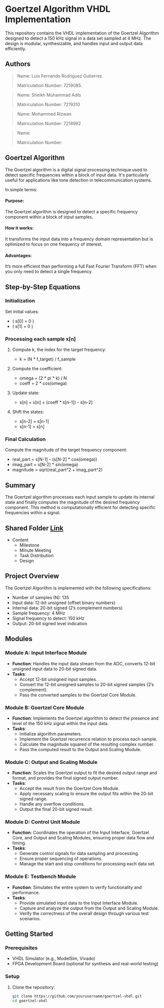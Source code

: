 # Goertzel Algorithm VHDL Implementation

This repository contains the VHDL implementation of the Goertzel Algorithm designed to detect a 150 kHz signal in a data set sampled at 4 MHz. The design is modular, synthesizable, and handles input and output data efficiently.

## Authors
> Name: Luis Fernando Rodriguez Gutierrez.
> 
> Matriculation Number: 7219085.

> Name: Sheikh Muhammad Adib
>
> Matriculation Number: 7219310

> Name: Mohammed Rizwan
>
> Matriculation Number: 7218982

> Name:
>
> Matriculation Number:

## Goertzel Algorithm
The Goertzel algorithm is a digital signal processing technique used to detect specific frequencies within a block of input data. It's particularly useful for applications like tone detection in telecommunication systems.

In simple terms:

#### Purpose: 
The Goertzel algorithm is designed to detect a specific frequency component within a block of input samples.
#### How it works: 
It transforms the input data into a frequency domain representation but is optimized to focus on one frequency of interest.
#### Advantages: 
It’s more efficient than performing a full Fast Fourier Transform (FFT) when you only need to detect a single frequency.

## Step-by-Step Equations

### Initialization
Set initial values:
- \( s[0] = 0 \)
- \( s[1] = 0 \)

### Processing each sample x[n]
1. Compute k, the index for the target frequency:
   - k = (N * f_target) / f_sample

2. Compute the coefficient:
   - omega = (2 * pi * k) / N
   - coeff = 2 * cos(omega)

3. Update state:
   - s[n] = x[n] + (coeff * s[n-1]) - s[n-2]

4. Shift the states:
   - s[n-2] = s[n-1]
   - s[n-1] = s[n]

### Final Calculation
Compute the magnitude of the target frequency component:
- real_part = s[N-1] - (s[N-2] * cos(omega))
- imag_part = s[N-2] * sin(omega)
- magnitude = sqrt(real_part^2 + imag_part^2)

## Summary
The Goertzel algorithm processes each input sample to update its internal state and finally computes the magnitude of the desired frequency component. This method is computationally efficient for detecting specific frequencies within a signal.

## Shared Folder [Link](https://fhdoprod.sharepoint.com/:f:/r/sites/Stud-Microelectronic/Shared%20Documents/General?csf=1&web=1&e=UawF4C)
- Content
  - Milestone
  - Minute Meeting
  - Task Distribution
  - Design

## Project Overview

The Goertzel Algorithm is implemented with the following specifications:
- Number of samples (N): 135
- Input data: 12-bit unsigned (offset binary numbers)
- Internal data: 20-bit signed (2’s complement numbers)
- Sample frequency: 4 MHz
- Signal frequency to detect: 150 kHz
- Output: 20-bit signed level indication

## Modules

### Module A: Input Interface Module
- **Function**: Handles the input data stream from the ADC, converts 12-bit unsigned input data to 20-bit signed data.
- **Tasks**:
  - Accept 12-bit unsigned input samples.
  - Convert the 12-bit unsigned samples to 20-bit signed samples (2’s complement).
  - Pass the converted samples to the Goertzel Core Module.

### Module B: Goertzel Core Module
- **Function**: Implements the Goertzel algorithm to detect the presence and level of the 150 kHz signal within the input data.
- **Tasks**:
  - Initialize algorithm parameters.
  - Implement the Goertzel recurrence relation to process each sample.
  - Calculate the magnitude squared of the resulting complex number.
  - Pass the computed result to the Output and Scaling Module.

### Module C: Output and Scaling Module
- **Function**: Scales the Goertzel output to fit the desired output range and format, and provides the final signed output number.
- **Tasks**:
  - Accept the result from the Goertzel Core Module.
  - Apply necessary scaling to ensure the output fits within the 20-bit signed range.
  - Handle any overflow conditions.
  - Output the final 20-bit signed result.

### Module D: Control Unit Module
- **Function**: Coordinates the operation of the Input Interface, Goertzel Core, and Output and Scaling Modules, ensuring proper data flow and timing.
- **Tasks**:
  - Generate control signals for data sampling and processing.
  - Ensure proper sequencing of operations.
  - Manage the start and stop conditions for processing each data set.

### Module E: Testbench Module
- **Function**: Simulates the entire system to verify functionality and performance.
- **Tasks**:
  - Provide simulated input data to the Input Interface Module.
  - Capture and analyze the output from the Output and Scaling Module.
  - Verify the correctness of the overall design through various test scenarios.

## Getting Started

### Prerequisites
- VHDL Simulator (e.g., ModelSim, Vivado)
- FPGA Development Board (optional for synthesis and real-world testing)

### Setup
1. Clone the repository:
   ```bash
   git clone https://github.com/yourusername/goertzel-vhdl.git
   cd goertzel-vhdl
